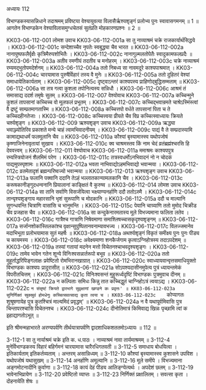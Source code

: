 अध्यायः 112

विभाण्डकस्यासन्निधाने तदाश्रमम् प्रविष्टया वेश्यायुवत्या विलासैर्ऋश्यशृङ्गं प्रलोभ्य पुनः स्वावासगमनम् ॥ 1 ॥ आगतेन विभाण्डकेन वेश्याविलासमुग्धचेतसं सुतंप्रति मोहकारणप्रश्नः ॥ 2 ॥

KK03-06-112-001	लोमश उवाच 
KK03-06-112-001a	सा तु नाव्याश्रमं चक्रे राजकार्यार्थसिद्धये ।
KK03-06-112-001c	सन्देशाच्चैव नृपतेः स्वबुद्ध्या चैव भारत ॥
KK03-06-112-002a	नानापुष्पफलैर्वृक्षैः कृत्रिमैरुपशोभितैः ।
KK03-06-112-002c	नानागुल्मलतोपेतैः स्वादुकामफलप्रदैः ॥
KK03-06-112-003a	अतीव रमणीयं तदतीव च मनोहरम् ।
KK03-06-112-003c	चक्रे नाव्याश्रमं रम्यमद्भुतोपमदेर्शनम् ॥
KK03-06-112-004a	ततो निबध्य सा नावमदूरे काश्यपाश्रमात् ।
KK03-06-112-004c	चारयामास पुरुषैर्विहारं तस्य वै मुनेः ॥
KK03-06-112-005a	ततो दुहितरं वेश्यां समाधायेतिकार्यताम् ।
KK03-06-112-005c	दृष्ट्वाऽन्तरं काश्यपस्य प्राहिणोद्बुद्धिसम्मताम् ॥
KK03-06-112-006a	सा तत्र गत्वा कुशला तपोनित्यस्य सन्निधौ ।
KK03-06-112-006c	आश्रमं तं समासाद्य ददर्श तमृषेः सुतम् ॥
KK03-06-112-007	वेश्योवाच 
KK03-06-112-007a	कच्चिन्मुने कुशलं तापसानां कच्चिच्च वो मूलफलं प्रभूतम् ।
KK03-06-112-007c	कच्चिद्भवान्रमते चाश्रेऽस्मिंस्त्वां वै द्रष्टुं साम्प्रतमागतास्मि ॥
KK03-06-112-008a	कच्चित्तपो वर्धते तापसानां पिता च ते कच्चिदहीनतेजाः ।
KK03-06-112-008c	कच्चित्त्वया प्रीयते चैव विप्र कच्चित्स्वाध्यायः क्रियते चर्श्यशृङ्ग ॥
KK03-06-112-009	ऋश्यशृङ्ग उवाच 
KK03-06-112-009a	ऋद्ध्या भवाञ्ज्योतिरिव प्रकाशते मन्ये चाहं त्वामभिवादनीयम् ।
KK03-06-112-009c	पाद्यं वै ते सम्प्रदास्यामि कामाद्यथाधर्मं फलमूलानि चैव ॥
KK03-06-112-010a	कौश्यां बृस्यामास्स्व यथोपजोषं कृष्णाजिनेनावृतायां सुखाय ।
KK03-06-112-010c	क्व चाश्रमस्तव किं नाम चेदं व्रतंब्रह्मंश्चरसि हि देववत्त्वम् ॥
KK03-06-112-011	वेश्योवाच 
KK03-06-112-011a	ममाश्रमः काश्यपपुत्र रम्यस्त्रियोजनं शैलमिमं परेण ।
KK03-06-112-011c	तत्रस्वधर्मोऽनभिवादनं नो न चोदकं पाद्यमुपस्पृशामः ॥
KK03-06-112-012a	भवता नाभिवाद्योऽहमभिवाद्यो भवान्मया ।
KK03-06-112-012c	व्रतमेतादृशं ब्रह्मन्परिष्वज्यो भवान्मया ॥
KK03-06-112-013	ऋश्यशृङ्ग उवाच 
KK03-06-112-013a	फलानि पक्वानि ददानि तेऽहं भल्लातकान्यामलकानि चैव ।
KK03-06-112-013c	करूषकानीङ्गुदधन्वनानि प्रियालानां काङ्क्षितं वै कुरुष्व ॥
KK03-06-112-014	लोमश उवाच 
KK03-06-112-014a	सा तानि सर्वाणि विसर्जयित्वा भक्ष्याण्यनर्हाणि ददौ ततोऽस्मै ।
KK03-06-112-014c	तान्यृश्यशृङ्गाय महारसानि भृशं सुरूपाणि च मोदकानि ॥
KK03-06-112-015a	ददौ च माल्यानि सुगन्धवन्ति चित्राणि वासांसि च भानुमन्ति ।
KK03-06-112-015c	पेयानि चाग्र्याणि ततो मुमोद चिक्रीड चैव प्रजहास चैव ॥
KK03-06-112-016a	सा कन्दुकेनारमतास्य मूले विभज्यमाना फलिता लतेव ।
KK03-06-112-016c	गात्रैश्च गात्राणि निषेवमाणा समाश्लिषच्चासकृदृश्यशृङ्गम् ॥
KK03-06-112-017a	सर्जानशोकांस्तिलकांश्च वृक्षान्सुपुष्पितानवनाम्यावभज्य ।
KK03-06-112-017c	विलज्जमानेव मदाभिभूता प्रलोभयामास सुतं महर्षेः ॥
KK03-06-112-018a	अथर्श्यशृङ्गं विकृतं समीक्ष्य पुनः पुनः पीड्य च कायमस्य ।
KK03-06-112-018c	अवेक्ष्यमाणा शनकैर्जगाम कृत्वाऽग्निहोत्रस्य तदाऽपदेशम् ॥
KK03-06-112-019a	तस्यां गतायां मदनेन मत्तो विचेतनश्चाभवदृश्यशृङ्गः ।
KK03-06-112-019c	तामेव भावेन गतेन शून्ये विनिःश्वसन्नार्तरूपो बभूव ॥
KK03-06-112-020a	ततो मुहूर्ताद्धरिपिङ्गलाक्षः प्रवेष्टितो रोमभिरानखाग्रात् ।
KK03-06-112-020c	स्वाध्यायवान्वृत्तसमाधियुक्तो विभाण्डकः काश्यपः प्रादुरासीत् ॥
KK03-06-112-021a	सोऽपश्यदासीनमुपेत्य पुत्रं ध्यायन्तमेकं विपरीतचित्तम् ।
KK03-06-112-021c	विनिःश्वसन्तं मुहुरूर्ध्वदृष्टिं विभाण्डकः पुत्रमुवाच दीनम् ॥
KK03-06-112-022a	न कल्पिताः समिधः किन्नु तात कच्चिद्धुतं चाग्निहोऽत्रं त्वयाऽद्य ।
KK03-06-112-022c	`न संसृष्टं क्रियते द्वारभागे सुवृक्षाणां खण्डने कः प्रवृत्तः' ॥
KK03-06-112-023a	सुनिर्णिक्तं स्रुक्स्रुवं होमधेनुः कच्चित्सवत्साद्य कृता त्वया च ।
KK03-06-112-023c	`कोप्यागतः शुश्रूषणायेह पुत्र कुतश्चित्रं माल्यमिदं प्रवृद्धम्' ॥
KK03-06-112-024a	न वै यथापूर्वमिवासि पुत्र चिन्तापरश्चासि विचेतनश्च ।
KK03-06-112-024c	दीनोतिमात्रं किमिवाद्य खिन्नः पृच्छामि त्वां क इहाद्यागतोऽभूत् ॥

इति श्रीमन्महाभारते अरण्यपर्वणि तीर्थयात्रापर्वणि द्वादशाधिकशततमोऽध्यायः ॥ 112 ॥

3-112-1 सा तु नार्याश्रमं चक्रे इति क. ध.पाठः । नाव्याश्रमं नावा तार्यमाश्रमम् ॥ 3-112-4 मुनेर्विभाण्डकस्य विहारं बहिर्गमनं चारयामास चारैरधिगतवती ॥ 3-112-5 समाधाय बोधयित्वा । इतिकार्यताम् इतिकर्तव्यताम् । अन्तरम् असान्निध्यम् ॥ 3-112-10 कौश्यां बृस्यामास्स्व कुशासने उपविश । यथोपजोषं यथासुखम् ॥ 3-112-14 अनर्हाणि अमूल्यानि ॥ 3-112-16 मूले समीपे । विभज्यमाना अङ्गमोटनादीनि कुर्वाणा ॥ 3-112-18 कायं देहं पीड्य आलिङ्ग्येत्यर्थः । अपदेशं छलम् ॥ 3-112-19 भावेनाभिप्रायेण ॥ 3-112-20 प्रवेष्टितो व्याप्तः ॥ 3-112-23 निर्णिक्तं प्रक्षालितम् । सवत्सा कृता । दोहनायेति शेषः ॥
